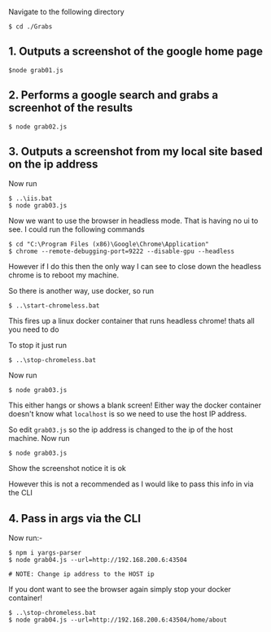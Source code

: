 Navigate to the following directory

```
$ cd ./Grabs
```

## 1. Outputs a screenshot of the google home page
```
$node grab01.js
```

## 2. Performs a google search and grabs a screenhot of the results

```
$ node grab02.js
```

## 3. Outputs a screenshot from my local site based on the ip address
Now run
````
$ ..\iis.bat
$ node grab03.js
````

Now we want to use the browser in headless mode. That is having no ui to see. I could run the following commands

```
$ cd "C:\Program Files (x86)\Google\Chrome\Application"
$ chrome --remote-debugging-port=9222 --disable-gpu --headless
```

However if I do this then the only way I can see to close down the headless chrome is to reboot my machine.

So there is another way, use docker, so run

```
$ ..\start-chromeless.bat
```

This fires up a linux docker container that runs headless chrome! thats all you need to do

To stop it just run
```
$ ..\stop-chromeless.bat
```

Now run 

````
$ node grab03.js
````
This either hangs or shows a blank screen! Either way the docker container doesn't know what `localhost` is so we need to use the host IP address.

So edit `grab03.js` so the ip address is changed to the ip of the host machine. Now run

````
$ node grab03.js
````
Show the screenshot notice it is ok

However this is not a recommended as I would like to pass this info in via the CLI

## 4. Pass in args via the CLI

Now run:-
````
$ npm i yargs-parser
$ node grab04.js --url=http://192.168.200.6:43504

# NOTE: Change ip address to the HOST ip
````

If you dont want to see the browser again simply stop your docker container!
````
$ ..\stop-chromeless.bat
$ node grab04.js --url=http://192.168.200.6:43504/home/about
````